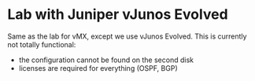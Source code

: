 # Lab with Juniper vJunos Evolved

Same as the lab for vMX, except we use vJunos Evolved. This is currently not totally functional:

- the configuration cannot be found on the second disk
- licenses are required for everything (OSPF, BGP)
